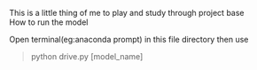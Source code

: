 This is a little thing of me to play and study through project base  
How to run the model

Open terminal(eg:anaconda prompt) in this file directory then use 

> python drive.py [model_name]
